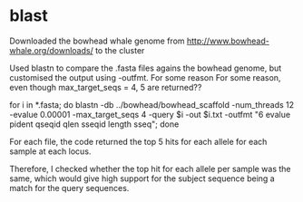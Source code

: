 # blast

Downloaded the bowhead whale genome from http://www.bowhead-whale.org/downloads/ to the cluster

Used blastn to compare the .fasta files agains the bowhead genome, but customised the output using -outfmt. For some reason
For some reason, even though max_target_seqs = 4, 5 are returned??

for i in *.fasta; 
do 
blastn -db ../bowhead/bowhead_scaffold -num_threads 12 -evalue 0.00001 -max_target_seqs 4 -query $i -out $i.txt -outfmt "6 evalue pident qseqid qlen sseqid length sseq"; 
done

For each file, the code returned the top 5 hits for each allele for each sample at each locus.

Therefore, I checked whether the top hit for each allele per sample was the same, which would give high support
for the subject sequence being a match for the query sequences.
